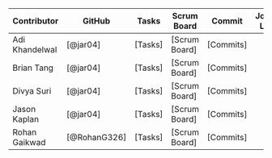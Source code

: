 Contributor | GitHub | Tasks | Scrum Board | Commit | Journal Links
----------- | ----------- | ------------- | ------------- | ------------- | -------------
Adi Khandelwal | [@jar04]| [Tasks] | [Scrum Board] | [Commits] | 
Brian Tang | [@jar04]| [Tasks] | [Scrum Board] | [Commits] | 
Divya Suri | [@jar04]| [Tasks] | [Scrum Board] | [Commits] | 
Jason Kaplan | [@jar04]| [Tasks] | [Scrum Board] | [Commits] | 
Rohan Gaikwad | [@RohanG326]| [Tasks] | [Scrum Board] | [Commits] | 
